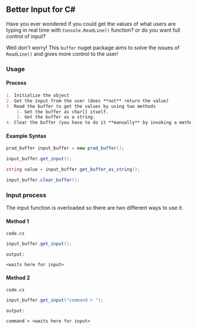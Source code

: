 ## Better Input for C#
Have you ever wondered if you could get the values of what users are typing in real time with `Console.ReadLine()` function? or do you want full control of input?

Well don't worry! This `buffer` nuget package aims to solve the issues of `ReadLine()` and gives more control to the user!

### Usage

#### Process
```md
1. Initialize the object
2. Get the input from the user (does **not** return the value)
3. Read the buffer to get the values by using two methods
    1. Get the buffer as char[] itself.
    2. Get the buffer as a string.
4. Clear the buffer (you have to do it **manually** by invoking a method)
```

#### Example Syntax
```cs
prad_buffer input_buffer = new prad_buffer();

input_buffer.get_input();

string value = input_buffer.get_buffer_as_string();

input_buffer.clear_buffer();
```

### Input process
The input function is overloaded so there are two different ways to use it.

#### Method 1
`code.cs`
```cs
input_buffer.get_input();
```

`output:`
```
<waits here for input>
```

#### Method 2
`code.cs`
```cs
input_buffer.get_input("command > ");
```

`output:`
```
command > <waits here for input>
```